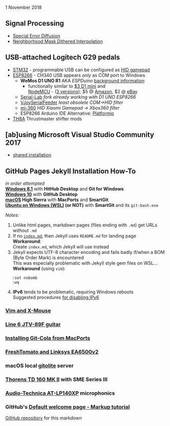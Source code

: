 1 November 2018  
## Signal Processing
- [Special Error Diffusion](ImageProcessing/sped.html)
- [Neighborhood Mask Dithered Interpolation](ImageProcessing/NMDI.html)

## USB-attached Logitech G29 pedals
- [STM32](pedals/STM32) - programmable USB can be configured as [HID gamepad](Windows/HID)
- [ESP8266](pedals/ESP8266) - CH340 USB appears *only* as COM port to Windows
  - **WeMos D1 UNO R1** AKA *ESPDuino* [background information](Arduino/ESPDuino)
    - functionally similar to [$3 D1 mini](https://www.ebay.com/p/2232496538) and  
 [NodeMCU](https://en.wikipedia.org/wiki/NodeMCU) - ([3 versions](https://frightanic.com/iot/comparison-of-esp8266-nodemcu-development-boards/));
  $5 @ [Amazon](https://www.amazon.com/dp/B07F61FG7V),
  $2 @ [eBay](https://www.ebay.com/itm/192777702474)
  - [Serial-Lab](Windows/SerialLab) *fork already working with D1 UNO ESP8266*
  - [VJoySerialFeeder](Arduino/VJoySerialFeeder) *least obsolete COM->HID filter*
  - [mi-360](Arduino/mi360) *HID Xiaomi Gamepad -> Xbox360 filter*
  - ESP8266 Arduino IDE Alternative: [Platformio](https://blog.squix.org/2016/01/esp8266-arduino-ide-alternative.html)
- [TH8A](pedals/TH8A/TH8A) Thrustmaster shifter mods

## [ab]using Microsoft Visual Studio Community 2017
* [shared installation](VSC2017)

## GitHub Pages Jekyll Installation How-To
*in order attempted*  
**[Windows 8.1](GitHubPages)**  with **HitHub Desktop** and **Git for Windows**  
**[Windows 10](GitHubW10)** with **GitHub Desktop**   
**[macOS](GitHubMac) High Sierra** with **MacPorts** and **SmartGit**  
**[Ubuntu on Windows (WSL)](GitHubWSL) (or NOT)** with **SmartGit**  and its `git-bash.exe`

*Notes:*
1. Unlike html pages, markdown pages (files ending with `.md`) get URLs *without* `.md`  
2. If no [`index.md`](/), then Jekyll uses `README.md` for landing page  
   **Workaround**:  
   Create `index.md`, which Jekyll will use instead  
3. Jekyll expects UTF-8 character encoding and fails badly if/when a BOM (Byte Order Mark) is encountered  
   This was especially problematic with Jekyll style gem files on WSL...  
   **Workaround** (using `vim`):  
```
   :set nobomb
   :wq
```
4. **IPv6** tends to be problematic, requiring Windows reboots  
   Suggested procedures [for disabling IPv6](https://help.my-private-network.co.uk/support/solutions/articles/6000158531-how-to-disable-ipv6-on-windows-10)

### [Vim and X-Mouse](VimTXmouse)
### [Line 6 JTV-89F guitar](JTV89F/Variax)
### [Installing Git-Cola from MacPorts](GitColaMacPorts)
### [FreshTomato and Linksys EA6500v2](FreshTomato)
### macOS local [gitolite](MacGit) server
### [Thorens TD 160 MK II](ThorensTD126MKII/README.md) with SME Series III
### [Audio-Technica AT-LP140XP](AT-LP140XP/index.htm) microphonics
### GitHub's [Default welcome page - Markup tutorial](Welcome)

[GitHub repository](https://github.com/blekenbleu/blekenbleu.github.io)
for this markdown
